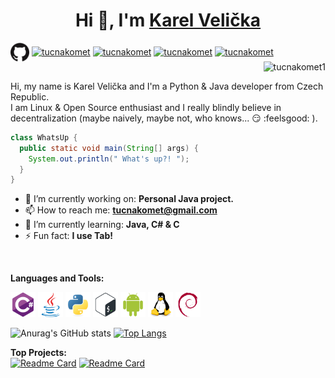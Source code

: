 <h1 align="center">Hi 👋, I'm <a href="https://github.com/tucnakomet1/">Karel Velička</a></h1>


<p align="left">
<a href="https://github.com/tucnakomet1" target="blank"><img align="center" src="https://raw.githubusercontent.com/github/explore/78df643247d429f6cc873026c0622819ad797942/topics/github/github.png" alt="tucnakomet1" height="30" width="30" /></a>
<a href="https://www.fiverr.com/tucnakomet" target="blank"><img align="center" src="https://cdn.worldvectorlogo.com/logos/fiverr-1.svg" alt="tucnakomet" height="30" width="30" /></a>
<a href="https://www.freelancer.com/u/tucnakomet" target="blank"><img align="center" src="https://cdn.worldvectorlogo.com/logos/freelancer-1.svg" alt="tucnakomet" height="30" width="30" /></a>
<a href="https://www.upwork.com/freelancers/~01807f125de67dcd5e" target="blank"><img align="center" src="https://icons.iconarchive.com/icons/papirus-team/papirus-apps/256/upwork-icon.png" alt="tucnakomet" height="30" width="30" /></a>
<a href="https://www.gurhttps://images.squarespace-cdn.com/content/v1/538b7f1de4b0371e6dac9bcc/1401660964257-HCA5X6TGI211DZFL0EOL/ke17ZwdGBToddI8pDm48kCPztTQZpDiZMOuuCfUxiyx7gQa3H78H3Y0txjaiv_0fDoOvxcdMmMKkDsyUqMSsMWxHk725yiiHCCLfrh8O1z5QPOohDIaIeljMHgDF5CVlOqpeNLcJ80NK65_fV7S1URzgPPikUZssS1h5OCSHTE-Uiu8iG41OxdsCuqROkgDgoRwB-dUGsSquCnVTFQcaRg/guru_dot_com.png?format=2500wu.com/freelancers/karel-velicka" target="blank"><img align="center" src="https://user-images.githubusercontent.com/55558124/92523074-0bdb0600-f220-11ea-9e02-e654e4de1601.png" alt="tucnakomet" height="30" width="30" /></a>
<a><img align="right" src="https://komarev.com/ghpvc/?username=tucnakomet1" alt="tucnakomet1" /> </a>
</p>


<br/>
Hi, my name is Karel Velička and I'm a Python & Java developer from Czech Republic.<br/>
I am Linux & Open Source enthusiast and I really blindly believe in decentralization (maybe naively, maybe not, who knows... 😏 :feelsgood: ).
<br/></p></p>

```java
class WhatsUp {
  public static void main(String[] args) {
    System.out.println(" What's up?! "); 
  }
}

```

- 🔭 I’m currently working on: **Personal Java project.**
- 📫 How to reach me: **tucnakomet@gmail.com**
- 🌱 I’m currently learning: **Java, C# & C**
- ⚡ Fun fact: **I use Tab!**

<br/>

**Languages and Tools:**<br/>
<p align="left">
  <img src="https://github.com/devicons/devicon/blob/master/icons/csharp/csharp-original.svg" alt="c#" width="40" height="40"/>
  <img src="https://github.com/devicons/devicon/blob/master/icons/java/java-original.svg" alt="java" width="40" height="40"/>
  <img src="https://github.com/devicons/devicon/blob/master/icons/python/python-original.svg" alt="python" width="40" height="40"/>
  <img src="https://github.com/devicons/devicon/blob/master/icons/bash/bash-original.svg" alt="bash" width="40" height="40"/>
  <img src="https://github.com/devicons/devicon/blob/master/icons/android/android-plain.svg" alt="android" width="40" height="40"/>
  <img src="https://github.com/devicons/devicon/blob/master/icons/linux/linux-original.svg" alt="linux" width="40" height="40"/>
  <img src="https://github.com/devicons/devicon/blob/master/icons/debian/debian-original.svg" alt="debian" width="40" height="40"/>
</p>

![Anurag's GitHub stats](https://github-readme-stats.vercel.app/api?username=tucnakomet1&show_icons=true&theme=tokyonight) [![Top Langs](https://github-readme-stats.vercel.app/api/top-langs/?username=tucnakomet1&layout=compact&theme=tokyonight)](https://github.com/tucnakomet1/)

**Top Projects:**<br/>
[![Readme Card](https://github-readme-stats.vercel.app/api/pin/?username=tucnakomet1&repo=Python-Who-Is-On-My-WiFi&theme=tokyonight)](https://github.com/tucnakomet1/Python-Who-Is-On-My-WiFi) [![Readme Card](https://github-readme-stats.vercel.app/api/pin/?username=tucnakomet1&repo=Image-Of-The-Day&theme=tokyonight)](https://github.com/tucnakomet1/Image-Of-The-Day)


